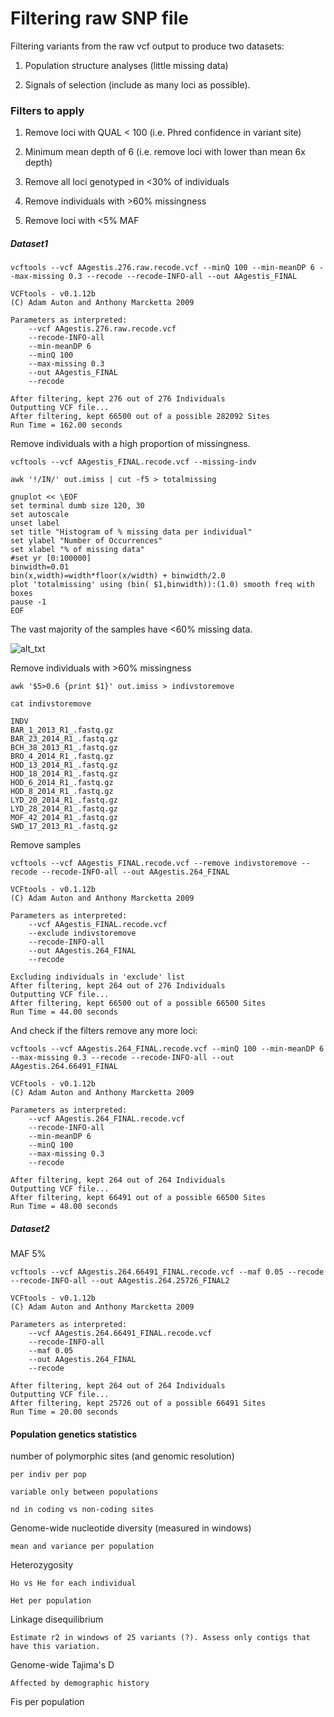 # Filtering raw SNP file 

Filtering variants from the raw vcf output to produce two datasets: 

1) Population structure analyses (little missing data)

2) Signals of selection (include as many loci as possible). 


### Filters to apply

1) Remove loci with QUAL < 100 (i.e. Phred confidence in variant site)

2) Minimum mean depth of 6 (i.e. remove loci with lower than mean 6x depth)

3) Remove all loci genotyped in <30% of individuals

4) Remove individuals with >60% missingness

5) Remove loci with <5% MAF



##### Dataset1
```
vcftools --vcf AAgestis.276.raw.recode.vcf --minQ 100 --min-meanDP 6 --max-missing 0.3 --recode --recode-INFO-all --out AAgestis_FINAL

VCFtools - v0.1.12b
(C) Adam Auton and Anthony Marcketta 2009

Parameters as interpreted:
	--vcf AAgestis.276.raw.recode.vcf
	--recode-INFO-all
	--min-meanDP 6
	--minQ 100
	--max-missing 0.3
	--out AAgestis_FINAL
	--recode

After filtering, kept 276 out of 276 Individuals
Outputting VCF file...
After filtering, kept 66500 out of a possible 282092 Sites
Run Time = 162.00 seconds

```

Remove individuals with a high proportion of missingness. 

```
vcftools --vcf AAgestis_FINAL.recode.vcf --missing-indv

awk '!/IN/' out.imiss | cut -f5 > totalmissing

gnuplot << \EOF 
set terminal dumb size 120, 30
set autoscale 
unset label
set title "Histogram of % missing data per individual"
set ylabel "Number of Occurrences"
set xlabel "% of missing data"
#set yr [0:100000]
binwidth=0.01
bin(x,width)=width*floor(x/width) + binwidth/2.0
plot 'totalmissing' using (bin( $1,binwidth)):(1.0) smooth freq with boxes
pause -1
EOF

```

The vast majority of the samples have <60% missing data. 


![alt_txt][missing1]

[missing1]:https://user-images.githubusercontent.com/12142475/52953422-57e50200-337f-11e9-82ba-f5acce21e50f.png



Remove individuals with >60% missingness
```
awk '$5>0.6 {print $1}' out.imiss > indivstoremove

cat indivstoremove

INDV
BAR_1_2013_R1_.fastq.gz
BAR_23_2014_R1_.fastq.gz
BCH_38_2013_R1_.fastq.gz
BRO_4_2014_R1_.fastq.gz
HOD_13_2014_R1_.fastq.gz
HOD_18_2014_R1_.fastq.gz
HOD_6_2014_R1_.fastq.gz
HOD_8_2014_R1_.fastq.gz
LYD_20_2014_R1_.fastq.gz
LYD_28_2014_R1_.fastq.gz
MOF_42_2014_R1_.fastq.gz
SWD_17_2013_R1_.fastq.gz
```


Remove samples
```
vcftools --vcf AAgestis_FINAL.recode.vcf --remove indivstoremove --recode --recode-INFO-all --out AAgestis.264_FINAL

VCFtools - v0.1.12b
(C) Adam Auton and Anthony Marcketta 2009

Parameters as interpreted:
	--vcf AAgestis_FINAL.recode.vcf
	--exclude indivstoremove
	--recode-INFO-all
	--out AAgestis.264_FINAL
	--recode

Excluding individuals in 'exclude' list
After filtering, kept 264 out of 276 Individuals
Outputting VCF file...
After filtering, kept 66500 out of a possible 66500 Sites
Run Time = 44.00 seconds

```


And check if the filters remove any more loci: 
```
vcftools --vcf AAgestis.264_FINAL.recode.vcf --minQ 100 --min-meanDP 6 --max-missing 0.3 --recode --recode-INFO-all --out AAgestis.264.66491_FINAL

VCFtools - v0.1.12b
(C) Adam Auton and Anthony Marcketta 2009

Parameters as interpreted:
	--vcf AAgestis.264_FINAL.recode.vcf
	--recode-INFO-all
	--min-meanDP 6
	--minQ 100
	--max-missing 0.3
	--recode

After filtering, kept 264 out of 264 Individuals
Outputting VCF file...
After filtering, kept 66491 out of a possible 66500 Sites
Run Time = 48.00 seconds
```



##### Dataset2

MAF 5%
```
vcftools --vcf AAgestis.264.66491_FINAL.recode.vcf --maf 0.05 --recode --recode-INFO-all --out AAgestis.264.25726_FINAL2

VCFtools - v0.1.12b
(C) Adam Auton and Anthony Marcketta 2009

Parameters as interpreted:
	--vcf AAgestis.264.66491_FINAL.recode.vcf
	--recode-INFO-all
	--maf 0.05
	--out AAgestis.264_FINAL
	--recode

After filtering, kept 264 out of 264 Individuals
Outputting VCF file...
After filtering, kept 25726 out of a possible 66491 Sites
Run Time = 20.00 seconds
```



#### Population genetics statistics

number of polymorphic sites (and genomic resolution)

	per indiv per pop
	
	variable only between populations

	nd in coding vs non-coding sites
	
Genome-wide nucleotide diversity (measured in windows)

	mean and variance per population

Heterozygosity
	
	Ho vs He for each individual
	
	Het per population
	
Linkage disequilibrium

	Estimate r2 in windows of 25 variants (?). Assess only contigs that have this variation. 
	
Genome-wide Tajima's D

	Affected by demographic history
	
Fis per population


	
